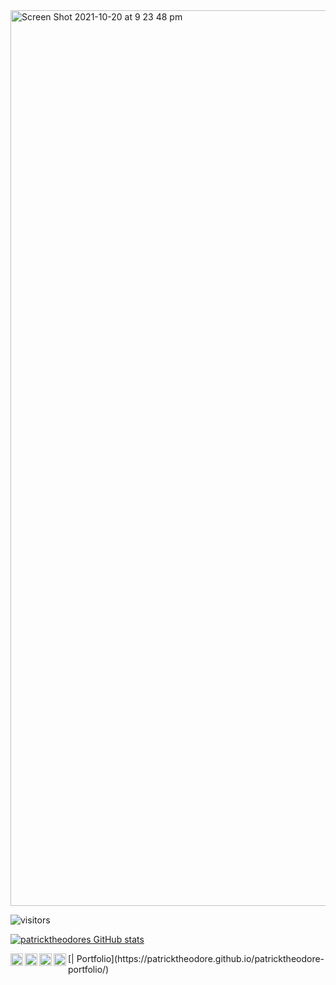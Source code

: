 <img width="1433" alt="Screen Shot 2021-10-20 at 9 23 48 pm" src="https://user-images.githubusercontent.com/81402349/138101860-e2e2432d-f6a1-4e5e-81c3-3aaf7a2b418e.png">

![visitors](https://visitor-badge.glitch.me/badge?page_id=page.id)


[![patricktheodores GitHub stats](https://github-readme-stats.vercel.app/api?username=patricktheodore&theme=dark&show_icons=true)](https://github.com/patricktheodore/github-readme-stats)

<a href="https://twitter.com/PatrickSara7">
  <img align="left" alt="Patrick's Twitter" width="20px" src="https://cdn.jsdelivr.net/npm/simple-icons@v3/icons/twitter.svg" />
</a>
<a href="https://www.instagram.com/patrick_theodore_/">
  <img align="left" alt="Patricks's Instagram" width="20px" src="https://cdn.jsdelivr.net/npm/simple-icons@v3/icons/instagram.svg" />
</a>
<a href="https://www.linkedin.com/in/patrick-sara-8186a3170/">
  <img align="left" alt="Patrick's LinkedIn" width="20px" src="https://cdn.jsdelivr.net/npm/simple-icons@v3/icons/linkedin.svg" />
</a> 
<a href="https://https://github.com/patricktheodore">
  <img align="left" alt="Patrick's GitHub" width="20px" src="https://cdn.jsdelivr.net/npm/simple-icons@v3/icons/github.svg" />
</a>
[| Portfolio](https://patricktheodore.github.io/patricktheodore-portfolio/)
